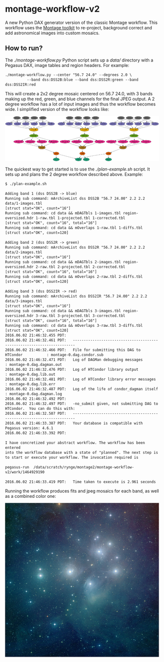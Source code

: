 # montage-workflow-v2

A new Python DAX generator version of the classic Montage workflow. This workflow uses the [Montage
toolkit](http://montage.ipac.caltech.edu) to re-project, background correct and add astronomical
images into custom mosaics.

## How to run?

The _./montage-workflow.py_ Python script sets up a _data/_ directory with a Pegasus DAX,
image tables and region headers. For example:

    ./montage-workflow.py --center "56.7 24.0" --degrees 2.0 \
              --band dss:DSS2B:blue --band dss:DSS2R:green --band dss:DSS2IR:red

This will create a 2x2 degree mosaic centered on 56.7 24.0, with 3 bands making up the
red, green, and blue channels for the final JPEG output. A 2 degree workflow has a lot
of input images and thus the workflow becomes wide. I simplified version of the workflow
looks like:

![DAX 1](docs/images/dax1.png?raw=true "DAX 1")

The quickest way to get started is to use the _./plan-example.sh_ script. It sets up
and plans the 2 degree workflow described above. Example:

    $ ./plan-example.sh 
    
    Adding band 1 (dss DSS2B -> blue)
    Running sub command: mArchiveList dss DSS2B "56.7 24.00" 2.2 2.2 data/1-images.tbl
    [struct stat="OK", count="16"]
    Running sub command: cd data && mDAGTbls 1-images.tbl region-oversized.hdr 1-raw.tbl 1-projected.tbl 1-corrected.tbl
    [struct stat="OK", count="16", total="16"]
    Running sub command: cd data && mOverlaps 1-raw.tbl 1-diffs.tbl
    [struct stat="OK", count=120]
    
    Adding band 2 (dss DSS2R -> green)
    Running sub command: mArchiveList dss DSS2R "56.7 24.00" 2.2 2.2 data/2-images.tbl
    [struct stat="OK", count="16"]
    Running sub command: cd data && mDAGTbls 2-images.tbl region-oversized.hdr 2-raw.tbl 2-projected.tbl 2-corrected.tbl
    [struct stat="OK", count="16", total="16"]
    Running sub command: cd data && mOverlaps 2-raw.tbl 2-diffs.tbl
    [struct stat="OK", count=120]
    
    Adding band 3 (dss DSS2IR -> red)
    Running sub command: mArchiveList dss DSS2IR "56.7 24.00" 2.2 2.2 data/3-images.tbl
    [struct stat="OK", count="16"]
    Running sub command: cd data && mDAGTbls 3-images.tbl region-oversized.hdr 3-raw.tbl 3-projected.tbl 3-corrected.tbl
    [struct stat="OK", count="16", total="16"]
    Running sub command: cd data && mOverlaps 3-raw.tbl 3-diffs.tbl
    [struct stat="OK", count=120]
    2016.06.02 21:46:32.455 PDT:    
    2016.06.02 21:46:32.461 PDT:   ----------------------------------------------------------------------- 
    2016.06.02 21:46:32.466 PDT:   File for submitting this DAG to HTCondor           : montage-0.dag.condor.sub 
    2016.06.02 21:46:32.471 PDT:   Log of DAGMan debugging messages                 : montage-0.dag.dagman.out 
    2016.06.02 21:46:32.476 PDT:   Log of HTCondor library output                     : montage-0.dag.lib.out 
    2016.06.02 21:46:32.481 PDT:   Log of HTCondor library error messages             : montage-0.dag.lib.err 
    2016.06.02 21:46:32.487 PDT:   Log of the life of condor_dagman itself          : montage-0.dag.dagman.log 
    2016.06.02 21:46:32.492 PDT:    
    2016.06.02 21:46:32.497 PDT:   -no_submit given, not submitting DAG to HTCondor.  You can do this with: 
    2016.06.02 21:46:32.507 PDT:   ----------------------------------------------------------------------- 
    2016.06.02 21:46:33.387 PDT:   Your database is compatible with Pegasus version: 4.6.1 
    2016.06.02 21:46:33.392 PDT:   
    
    I have concretized your abstract workflow. The workflow has been entered 
    into the workflow database with a state of "planned". The next step is 
    to start or execute your workflow. The invocation required is
    
    pegasus-run  /data/scratch/rynge/montage2/montage-workflow-v2/work/1464929190
    
    2016.06.02 21:46:33.419 PDT:   Time taken to execute is 2.961 seconds 


Running the workflow produces fits and jpeg mosaics for each band, as well as a combined color one:

![Pleiades](docs/images/pleiades.jpg?raw=true "Pleiades")



